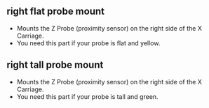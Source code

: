 ## right flat probe mount
- Mounts the Z Probe (proximity sensor) on the right side of the X Carriage.
- You need this part if your probe is flat and yellow.

## right tall probe mount
- Mounts the Z Probe (proximity sensor) on the right side of the X Carriage.
- You need this part if your probe is tall and green.
